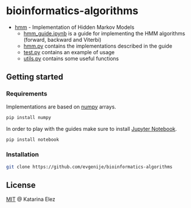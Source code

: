 # bioinformatics-algorithms
* [hmm](hmm) - Implementation of Hidden Markov Models
  * [hmm_guide.ipynb](hmm/hmm_guide.ipynb) is a guide for implementing the HMM algorithms (forward, backward and Viterbi)
  * [hmm.py](hmm/hmm.py) contains the implementations described in the guide
  * [test.py](hmm/test.py) contains an example of usage
  * [utils.py](hmm/utils.py) contains some useful functions

## Getting started

### Requirements
Implementations are based on [numpy](https://github.com/numpy/numpy) arrays.
```bash
pip install numpy
```
In order to play with the guides make sure to install [Jupyter Notebook](https://github.com/jupyter/notebook).
```bash
pip install notebook
```

### Installation
```bash
git clone https://github.com/evgenije/bioinformatics-algorithms
```

## License
[MIT](LICENSE) @ Katarina Elez
